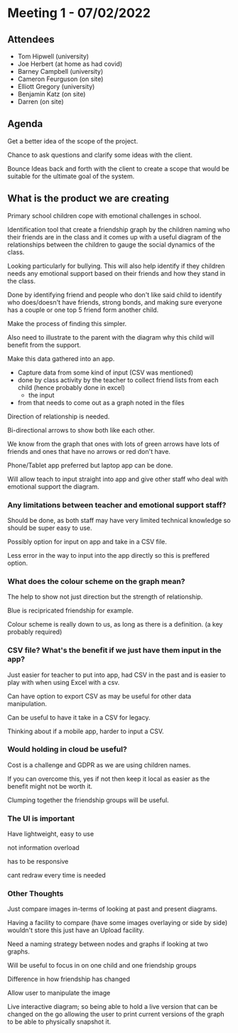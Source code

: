 # Meeting 1 - 07/02/2022

## Attendees

- Tom Hipwell (university)
- Joe Herbert (at home as had covid)
- Barney Campbell (university)
- Cameron Feurguson (on site)
- Elliott Gregory (university)
- Benjamin Katz (on site)
- Darren (on site)

## Agenda

Get a better idea of the scope of the project.

Chance to ask questions and clarify some ideas with the client.

Bounce Ideas back and forth with the client to create a scope that would be suitable for the ultimate goal of the system.

## What is the product we are creating

Primary school children cope with emotional challenges in school.

Identification tool that create a friendship graph by the children naming who their friends are in the class and it comes up with a useful diagram of the relationships between the children to gauge the social dynamics of the class.

Looking particularly for bullying. This will also help identify if they children needs any emotional support based on their friends and how they stand in the class.

Done by identifying friend and people who don't like said child to identify who does/doesn't have friends, strong bonds, and making sure everyone has a couple or one top 5 friend form another child.

Make the process of finding this simpler.

Also need to illustrate to the parent with the diagram why this child will benefit from the support.

Make this data gathered into an app.
- Capture data from some kind of input (CSV was mentioned)
- done by class activity by the teacher to collect friend lists from each child (hence probably done in excel)
   - the input
- from that needs to come out as a graph noted in the files

Direction of relationship is needed.

Bi-directional arrows to show both like each other.

We know from the graph that ones with lots of green arrows have lots of friends and ones that have no arrows or red don't have.

Phone/Tablet app preferred but laptop app can be done.

Will allow teach to input straight into app and give other staff who deal with emotional support the diagram.

### Any limitations between teacher and emotional support staff?

Should be done, as both staff may have very limited technical knowledge so should be super easy to use.

Possibly option for input on app and take in a CSV file.

Less error in the way to input into the app directly so this is preffered option.

### What does the colour scheme on the graph mean?

The help to show not just direction but the strength of relationship.

Blue is recipricated friendship for example.

Colour scheme is really down to us, as long as there is a definition. (a key probably required)

### CSV file? What's the benefit if we just have them input in the app?

Just easier for teacher to put into app, had CSV in the past and is easier to play with when using Excel with a csv.

Can have option to export CSV as may be useful for other data manipulation.

Can be useful to have it take in a CSV for legacy.

Thinking about if a mobile app, harder to input a CSV.

### Would holding in cloud be useful?

Cost is a challenge and GDPR as we are using children names.

If you can overcome this, yes if not then keep it local as easier as the benefit might not be worth it.

Clumping together the friendship groups will be useful.

### The UI is important

Have lightweight, easy to use

not information overload

has to be responsive

cant redraw every time is needed

### Other Thoughts

Just compare images in-terms of looking at past and present diagrams.

Having a facility to compare (have some images overlaying or side by side) wouldn't store this just have an Upload facility.

Need a naming strategy between nodes and graphs if looking at two graphs.

Will be useful to focus in on one child and one friendship groups

Difference in how friendship has changed

Allow user to manipulate the image

Live interactive diagram; so being able to hold a live version that can be changed on the go allowing the user to print current versions of the graph to be able to physically snapshot it.
